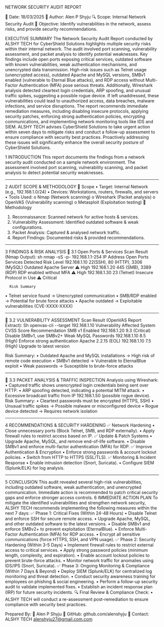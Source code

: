  
NETWORK SECURITY AUDIT REPORT

📅 Date: 18/03/2025
📝 Author: Alen P Shyju
🔍 Scope: Internal Network Security Audit
🎯 Objective: Identify vulnerabilities in the network, assess risks, and provide security            recommendations.

EXECUTIVE SUMMARY
The Network Security Audit Report conducted by ALSHY TECH for CyberShield Solutions highlights multiple security risks within their internal network. The audit involved port scanning, vulnerability assessment, and packet analysis to identify potential weaknesses. Key findings include open ports exposing critical services, outdated software with known vulnerabilities, weak authentication mechanisms, and unencrypted data transmission. High-risk issues such as Telnet usage (unencrypted access), outdated Apache and MySQL versions, SMBv1 enabled (vulnerable to Eternal Blue attacks), and RDP access without Multi-Factor Authentication (MFA) pose serious threats. Additionally, Wireshark analysis detected cleartext login credentials, ARP spoofing, and unusual traffic spikes, suggesting a possible rogue device. If left unaddressed, these vulnerabilities could lead to unauthorized access, data breaches, malware infections, and service disruptions. The report recommends immediate remediation measures, including disabling insecure protocols, applying security patches, enforcing strong authentication policies, encrypting communications, and implementing network monitoring tools like IDS and SIEM. ALSHY TECH advises CyberShield Solutions to take urgent action within seven days to mitigate risks and conduct a follow-up assessment to ensure compliance with security best practices. Proactively addressing these issues will significantly enhance the overall security posture of CyberShield Solutions.

1️ INTRODUCTION
This report documents the findings from a network security audit conducted on a sample network environment. The assessment involved port scanning, vulnerability scanning, and packet analysis to detect potential security weaknesses.
________________________________________
2️ AUDIT SCOPE & METHODOLOGY
🔹 Scope
•	Target: Internal Network (e.g., 192.168.1.0/24)
•	Devices: Workstations, routers, firewalls, and servers
•	Tools Used: 
o	Nmap (Network scanning)
o	Wireshark (Packet analysis)
o	OpenVAS (Vulnerability scanning)
o	Metasploit (Exploitation testing)
🔹 Methodology
1.	Reconnaissance: Scanned network for active hosts & services.
2.	Vulnerability Assessment: Identified outdated software & weak configurations.
3.	Packet Analysis: Captured & analysed network traffic.
4.	Report Findings: Documented risks & provided recommendations.
________________________________________
3️ FINDINGS & RISK ANALYSIS
🔹 3.1 Open Ports & Services
Scan Result (Nmap Output):
sh
nmap -sS -p- 192.168.1.1-254
IP Address	Open Ports	Services Detected	Risk Level
192.168.1.10	22(SSH),
80 (HTTP), 
3306 (MySQL)	Outdated Apache Server	⚠ High
192.168.1.20	445 (SMB), 
3389 (RDP)	RDP enabled without MFA	⚠ High
192.168.1.30	23 (Telnet)	Insecure Protocol in Use	⚠ Critical
			
      Risk Summary
•	Telnet service found → Unencrypted communication
•	SMB/RDP enabled → Potential for brute force attacks
•	Apache outdated → Exploitable vulnerabilities (CVE-XXXX-XXXX)
________________________________________
🔹 3.2 VULNERABILITY ASSESSMENT
Scan Result (OpenVAS Report Extract):
Sh
openvas-cli --target 192.168.1.10
Vulnerability	Affected System	CVSS Score	Recommendation
SMB v1 Enabled	192.168.1.20	9.3 (Critical)	Disable SMBv1, use SMBv2+
Weak MySQL Passwords	192.168.1.10	8.5 (High)	Enforce strong authentication
Apache 2.2.15 (EOL)	192.168.1.10	7.5 (High)	Upgrade to latest version


Risk Summary:
•	Outdated Apache and MySQL installations → High risk of remote code execution
•	SMBv1 detected → Vulnerable to EternalBlue exploit
•	Weak passwords → Susceptible to brute-force attacks
________________________________________
🔹 3.3 PACKET ANALYSIS & TRAFFIC INSPECTION
Analysis using Wireshark:
•	Captured traffic shows unencrypted login credentials being sent over HTTP.
•	ARP spoofing detected, indicating a potential MITM attack.
•	Excessive broadcast traffic from IP 192.168.1.50 (possible rogue device).
  Risk Summary:
•	Cleartext passwords must be encrypted (HTTPS, SSH)
•	Unusual traffic spikes → Possible malware or misconfigured device
•	Rogue device detected → Requires network isolation
________________________________________
4️ RECOMMENDATIONS & SECURITY HARDENING
✅ Network Hardening
•	Close unnecessary ports (Block Telnet, SMB, and RDP externally).
•	Apply firewall rules to restrict access based on IP.
✅ Update & Patch Systems
•	Upgrade Apache, MySQL, and remove end-of-life software.
•	Disable SMBv1 and enforce multi-factor authentication (MFA) for RDP.
✅ Improve Authentication & Encryption
•	Enforce strong passwords & account lockout policies.
•	Switch from HTTP to HTTPS (SSL/TLS).
✅ Monitoring & Incident Response
•	Enable intrusion detection (Snort, Suricata).
•	Configure SIEM (Splunk/ELK) for log analysis.
________________________________________
5️ CONCLUSION
This audit revealed several high-risk vulnerabilities, including outdated software, weak authentication, and unencrypted communication. Immediate action is recommended to patch critical security gaps and enforce stronger access controls.
6️ IMMEDIATE ACTION PLAN
To mitigate the identified vulnerabilities and strengthen network security, ALSHY TECH recommends implementing the following measures within the next 7 days:
✅ Phase 1: Critical Fixes (Within 24-48 Hours)
•	Disable Telnet and enforce SSH for secure remote access.
•	Upgrade Apache, MySQL, and other outdated software to the latest versions.
•	Disable SMBv1 and enforce SMBv2+ to prevent exploitation (EternalBlue).
•	Enforce Multi-Factor Authentication (MFA) for RDP access.
•	Encrypt all sensitive communications (force HTTPS, SSH, and VPN usage).
✅ Phase 2: Security Hardening (Within 3-5 Days)
•	Implement firewall rules to restrict external access to critical services.
•	Apply strong password policies (minimum length, complexity, and expiration).
•	Enable account lockout policies to prevent brute-force attacks.
•	Monitor network traffic for anomalies using IDS/IPS (Snort, Suricata).
✅ Phase 3: Ongoing Monitoring & Compliance (Within 7 Days & Beyond)
•	Deploy SIEM (Splunk/ELK) for centralized log monitoring and threat detection.
•	Conduct security awareness training for employees on phishing & social engineering.
•	Perform a follow-up security audit to validate implemented fixes.
•	Establish an incident response plan (IRP) for future security incidents.
🔍 Final Review & Compliance Check:
•	ALSHY TECH will conduct a re-assessment post-remediation to ensure compliance with security best practices.


Prepared By:
📝 Alen P Shyju
🔗 GitHub: github.com/alenshyju
📧 Contact: ALSHY TECH alenshyju27@gmail.com.com

